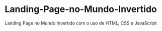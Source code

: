 # Landing-Page-no-Mundo-Invertido
Landing Page no Mundo Invertido com o uso de HTML, CSS e JavaScript
